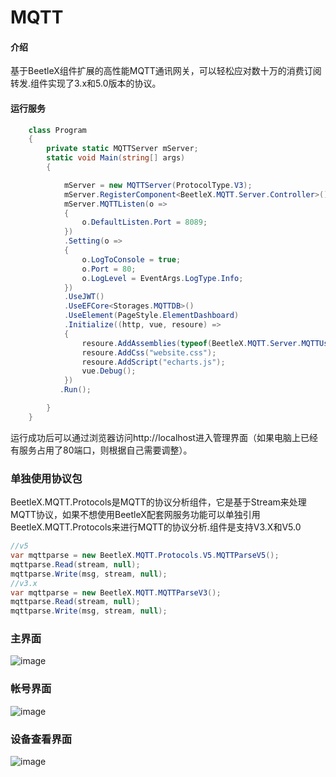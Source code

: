 # MQTT

#### 介绍
基于BeetleX组件扩展的高性能MQTT通讯网关，可以轻松应对数十万的消费订阅转发.组件实现了3.x和5.0版本的协议。
#### 运行服务
``` csharp
    class Program
    {
        private static MQTTServer mServer;
        static void Main(string[] args)
        {

            mServer = new MQTTServer(ProtocolType.V3);
            mServer.RegisterComponent<BeetleX.MQTT.Server.Controller>();
            mServer.MQTTListen(o =>
            {
                o.DefaultListen.Port = 8089;
            })
            .Setting(o =>
            {
                o.LogToConsole = true;
                o.Port = 80;
                o.LogLevel = EventArgs.LogType.Info;
            })
            .UseJWT()
            .UseEFCore<Storages.MQTTDB>()
            .UseElement(PageStyle.ElementDashboard)
            .Initialize((http, vue, resoure) =>
            {
                resoure.AddAssemblies(typeof(BeetleX.MQTT.Server.MQTTUser).Assembly);
                resoure.AddCss("website.css");
                resoure.AddScript("echarts.js");
                vue.Debug();
            })
           .Run();

        }
    }
```
运行成功后可以通过浏览器访问http://localhost进入管理界面（如果电脑上已经有服务占用了80端口，则根据自己需要调整）。
### 单独使用协议包
BeetleX.MQTT.Protocols是MQTT的协议分析组件，它是基于Stream来处理MQTT协议，如果不想使用BeetleX配套网服务功能可以单独引用BeetleX.MQTT.Protocols来进行MQTT的协议分析.组件是支持V3.X和V5.0
``` csharp
//v5
var mqttparse = new BeetleX.MQTT.Protocols.V5.MQTTParseV5();
mqttparse.Read(stream, null);
mqttparse.Write(msg, stream, null);
//v3.x
var mqttparse = new BeetleX.MQTT.MQTTParseV3();
mqttparse.Read(stream, null);
mqttparse.Write(msg, stream, null);
```
### 主界面
![image](https://github.com/beetlex-io/mqtt/assets/2564178/b962273c-0ea9-4651-b577-4a49fd3fe38c)

### 帐号界面
![image](https://github.com/beetlex-io/mqtt/assets/2564178/96abc308-5a86-46bc-92da-085bb7278531)

### 设备查看界面
![image](https://github.com/beetlex-io/mqtt/assets/2564178/302aeccf-0d69-4a00-92a0-a0137b83b871)

